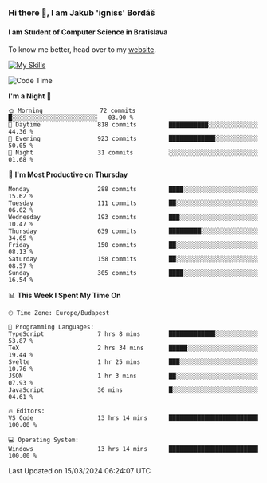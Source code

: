 ### Hi there 👋, I am Jakub 'igniss' Bordáš

#### I am Student of Computer Science in Bratislava
To know me better, head over to my [website](https://bordas.sk).

[![My Skills](https://skillicons.dev/icons?i=js,html,css,figma,svelte,java,kotlin,python,postgresql,typescript,nest,nodejs)](https://bordas.sk)


<!--START_SECTION:waka-->
![Code Time](http://img.shields.io/badge/Code%20Time-1%2C430%20hrs%2053%20mins-blue)

**I'm a Night 🦉** 

```text
🌞 Morning                72 commits          █░░░░░░░░░░░░░░░░░░░░░░░░   03.90 % 
🌆 Daytime                818 commits         ███████████░░░░░░░░░░░░░░   44.36 % 
🌃 Evening                923 commits         █████████████░░░░░░░░░░░░   50.05 % 
🌙 Night                  31 commits          ░░░░░░░░░░░░░░░░░░░░░░░░░   01.68 % 
```
📅 **I'm Most Productive on Thursday** 

```text
Monday                   288 commits         ████░░░░░░░░░░░░░░░░░░░░░   15.62 % 
Tuesday                  111 commits         ██░░░░░░░░░░░░░░░░░░░░░░░   06.02 % 
Wednesday                193 commits         ███░░░░░░░░░░░░░░░░░░░░░░   10.47 % 
Thursday                 639 commits         █████████░░░░░░░░░░░░░░░░   34.65 % 
Friday                   150 commits         ██░░░░░░░░░░░░░░░░░░░░░░░   08.13 % 
Saturday                 158 commits         ██░░░░░░░░░░░░░░░░░░░░░░░   08.57 % 
Sunday                   305 commits         ████░░░░░░░░░░░░░░░░░░░░░   16.54 % 
```


📊 **This Week I Spent My Time On** 

```text
🕑︎ Time Zone: Europe/Budapest

💬 Programming Languages: 
TypeScript               7 hrs 8 mins        █████████████░░░░░░░░░░░░   53.87 % 
TeX                      2 hrs 34 mins       █████░░░░░░░░░░░░░░░░░░░░   19.44 % 
Svelte                   1 hr 25 mins        ███░░░░░░░░░░░░░░░░░░░░░░   10.76 % 
JSON                     1 hr 3 mins         ██░░░░░░░░░░░░░░░░░░░░░░░   07.93 % 
JavaScript               36 mins             █░░░░░░░░░░░░░░░░░░░░░░░░   04.61 % 

🔥 Editors: 
VS Code                  13 hrs 14 mins      █████████████████████████   100.00 % 

💻 Operating System: 
Windows                  13 hrs 14 mins      █████████████████████████   100.00 % 
```


 Last Updated on 15/03/2024 06:24:07 UTC
<!--END_SECTION:waka-->
